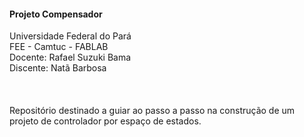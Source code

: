#### Projeto Compensador

Universidade Federal do Pará\
FEE - Camtuc - FABLAB\
Docente: Rafael Suzuki Bama\
Discente: Natã Barbosa\
\
\
\
Repositório destinado a guiar ao passo a passo na construção de um projeto de controlador por espaço de estados.

